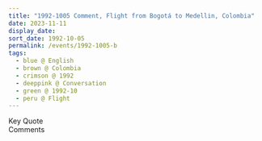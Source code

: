 ```yaml
---
title: "1992-1005 Comment, Flight from Bogotá to Medellin, Colombia"
date: 2023-11-11
display_date: 
sort_date: 1992-10-05
permalink: /events/1992-1005-b
tags:
  - blue @ English
  - brown @ Colombia
  - crimson @ 1992
  - deeppink @ Conversation
  - green @ 1992-10
  - peru @ Flight
---
```


<wave-list>
  <list-title color="green" width="75">Key Quote</list-title>
  <list-item color="BlanchedAlmond"  width="200"></list-item>
  <list-item color="Lavender"></list-item>
  <list-item color="BlanchedAlmond"></list-item>
</wave-list>

<br>

<wave-list>
  <list-title color="green" width="75">Comments</list-title>
  <list-item color="BlanchedAlmond"  width="200"></list-item>
  <list-item color="Lavender"></list-item>
  <list-item color="BlanchedAlmond"></list-item>
</wave-list>